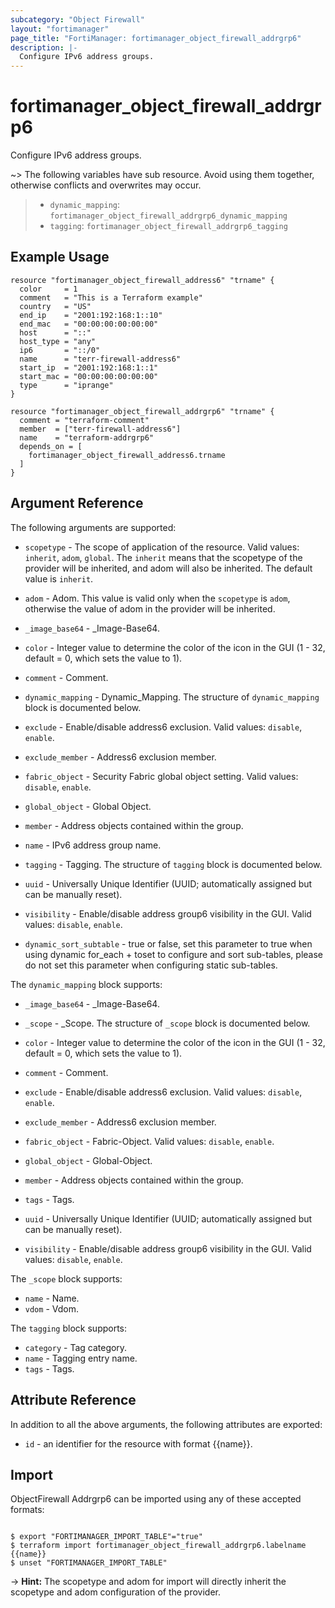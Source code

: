 ```yaml
---
subcategory: "Object Firewall"
layout: "fortimanager"
page_title: "FortiManager: fortimanager_object_firewall_addrgrp6"
description: |-
  Configure IPv6 address groups.
---
```


# fortimanager_object_firewall_addrgrp6
Configure IPv6 address groups.

~> The following variables have sub resource. Avoid using them together, otherwise conflicts and overwrites may occur.
>- `dynamic_mapping`: `fortimanager_object_firewall_addrgrp6_dynamic_mapping`
>- `tagging`: `fortimanager_object_firewall_addrgrp6_tagging`



## Example Usage

```hcl
resource "fortimanager_object_firewall_address6" "trname" {
  color     = 1
  comment   = "This is a Terraform example"
  country   = "US"
  end_ip    = "2001:192:168:1::10"
  end_mac   = "00:00:00:00:00:00"
  host      = "::"
  host_type = "any"
  ip6       = "::/0"
  name      = "terr-firewall-address6"
  start_ip  = "2001:192:168:1::1"
  start_mac = "00:00:00:00:00:00"
  type      = "iprange"
}

resource "fortimanager_object_firewall_addrgrp6" "trname" {
  comment = "terraform-comment"
  member  = ["terr-firewall-address6"]
  name    = "terraform-addrgrp6"
  depends_on = [
    fortimanager_object_firewall_address6.trname
  ]
}
```

## Argument Reference


The following arguments are supported:

* `scopetype` - The scope of application of the resource. Valid values: `inherit`, `adom`, `global`. The `inherit` means that the scopetype of the provider will be inherited, and adom will also be inherited. The default value is `inherit`.
* `adom` - Adom. This value is valid only when the `scopetype` is `adom`, otherwise the value of adom in the provider will be inherited.

* `_image_base64` - _Image-Base64.
* `color` - Integer value to determine the color of the icon in the GUI (1 - 32, default = 0, which sets the value to 1).
* `comment` - Comment.
* `dynamic_mapping` - Dynamic_Mapping. The structure of `dynamic_mapping` block is documented below.
* `exclude` - Enable/disable address6 exclusion. Valid values: `disable`, `enable`.

* `exclude_member` - Address6 exclusion member.
* `fabric_object` - Security Fabric global object setting. Valid values: `disable`, `enable`.

* `global_object` - Global Object.
* `member` - Address objects contained within the group.
* `name` - IPv6 address group name.
* `tagging` - Tagging. The structure of `tagging` block is documented below.
* `uuid` - Universally Unique Identifier (UUID; automatically assigned but can be manually reset).
* `visibility` - Enable/disable address group6 visibility in the GUI. Valid values: `disable`, `enable`.

* `dynamic_sort_subtable` - true or false, set this parameter to true when using dynamic for_each + toset to configure and sort sub-tables, please do not set this parameter when configuring static sub-tables.

The `dynamic_mapping` block supports:

* `_image_base64` - _Image-Base64.
* `_scope` - _Scope. The structure of `_scope` block is documented below.
* `color` - Integer value to determine the color of the icon in the GUI (1 - 32, default = 0, which sets the value to 1).
* `comment` - Comment.
* `exclude` - Enable/disable address6 exclusion. Valid values: `disable`, `enable`.

* `exclude_member` - Address6 exclusion member.
* `fabric_object` - Fabric-Object. Valid values: `disable`, `enable`.

* `global_object` - Global-Object.
* `member` - Address objects contained within the group.
* `tags` - Tags.
* `uuid` - Universally Unique Identifier (UUID; automatically assigned but can be manually reset).
* `visibility` - Enable/disable address group6 visibility in the GUI. Valid values: `disable`, `enable`.


The `_scope` block supports:

* `name` - Name.
* `vdom` - Vdom.

The `tagging` block supports:

* `category` - Tag category.
* `name` - Tagging entry name.
* `tags` - Tags.


## Attribute Reference

In addition to all the above arguments, the following attributes are exported:
* `id` - an identifier for the resource with format {{name}}.

## Import

ObjectFirewall Addrgrp6 can be imported using any of these accepted formats:
```

$ export "FORTIMANAGER_IMPORT_TABLE"="true"
$ terraform import fortimanager_object_firewall_addrgrp6.labelname {{name}}
$ unset "FORTIMANAGER_IMPORT_TABLE"
```
-> **Hint:** The scopetype and adom for import will directly inherit the scopetype and adom configuration of the provider.
